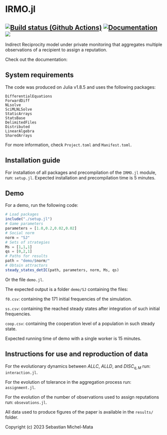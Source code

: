 # IRMO.jl

[![Build status (Github Actions)](https://github.com/michel-mata/IRMO.jl/workflows/CI/badge.svg)](https://github.com/michel-mata/IRMO.jl/actions)
[![Documentation](https://github.com/michel-mata/IRMO.jl/actions/workflows/Documentation.yml/badge.svg)](https://github.com/michel-mata/IRMO.jl/actions/workflows/Documentation.yml)
[![](https://img.shields.io/badge/docs-stable-blue.svg)](https://michel-mata.github.io/IRMO.jl)
---

Indirect Reciprocity model under private monitoring that aggregates multiple observations of a recipient to assign a reputation.

Check out the documentation: 

## System requirements
The code was produced on Julia v1.8.5 and uses the following packages:
```
DifferentialEquations
ForwardDiff
NLsolve
SciMLNLSolve
StaticArrays
StatsBase
DelimitedFiles
Distributed
LinearAlgebra
SharedArrays
```
For more information, check `Project.toml` and `Manifest.toml`.

## Installation guide
For installation of all packages and precompilation of the `IRMO.jl` module, run: `setup.jl`.
Expected installation and precompilation time is 5 minutes.

## Demo
For a demo, run the following code:
```julia
# Load packages
include("./setup.jl")
# Game parameters
parameters = [1.0,0.2,0.02,0.02]
# Social norm
norm = "SJ"
# Sets of strategies
Ms = [1,1,1]
qs = [0,2,1]
# Paths for results
path = "demo/$norm/"
# Obtain attractors
steady_states_detIC(path, parameters, norm, Ms, qs)
```
Or the file `demo.jl`.

The expected output is a folder `demo/SJ` containing the files:

`f0.csv`: containing the 171 initial frequencies of the simulation.

`ss.csv`: containing the reached steady states after integration of such initial frequencies.

`coop.csv`: containing the cooperation level of a population in such steady state.

Expected running time of demo with a single worker is 15 minutes.

## Instructions for use and reproduction of data
For the evolutionary dynamics between $ALLC$, $ALLD$, and $DISC_{q,M}$ run: `interaction.jl`.

For the evolution of tolerance in the aggregation process run: `assignment.jl`.

For the evolution of the number of observations used to assign reputations run: `obsevations.jl`.

All data used to produce figures of the paper is available in the `results/` folder.

Copyright (c) 2023 Sebastian Michel-Mata